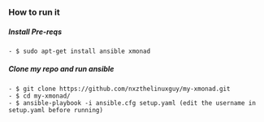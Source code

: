 ### How to run it

##### Install Pre-reqs
	- $ sudo apt-get install ansible xmonad

##### Clone my repo and run ansible
	- $ git clone https://github.com/nxzthelinuxguy/my-xmonad.git
	- $ cd my-xmonad/
	- $ ansible-playbook -i ansible.cfg setup.yaml (edit the username in setup.yaml before running)
